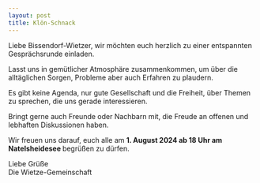 ```yaml
---
layout: post
title: Klön-Schnack
---
```

Liebe Bissendorf-Wietzer, wir möchten euch herzlich zu einer entspannten Gesprächsrunde einladen.

Lasst uns in gemütlicher Atmosphäre zusammenkommen, um über die alltäglichen Sorgen, Probleme aber auch Erfahren zu plaudern.

Es gibt keine Agenda, nur gute Gesellschaft und die Freiheit, über Themen zu sprechen, die uns gerade interessieren.

Bringt gerne auch Freunde oder Nachbarn mit, die Freude an offenen und lebhaften Diskussionen haben.

Wir freuen uns darauf, euch alle am <b>1. August 2024 ab 18 Uhr am Natelsheidesee </b> begrüßen zu dürfen.

Liebe Grüße  
Die Wietze-Gemeinschaft
